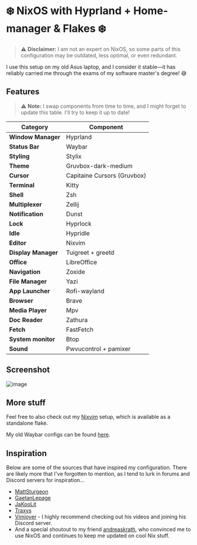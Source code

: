 # ❄️ NixOS with Hyprland + Home-manager & Flakes ❄️

> ⚠️ **Disclaimer:** I am not an expert on NixOS, so some parts of this configuration may be outdated, less optimal, or even redundant.

I use this setup on my old Asus laptop, and I consider it stable—it has reliably carried me through the exams of my software master's degree! 😅

## Features 

> ⚠️ **Note:** I swap components from time to time, and I might forget to update this table. I'll try to keep it up to date!

| Category         | Component     | 
|-----------------|--------------|
| **Window Manager** | Hyprland |
| **Status Bar** | Waybar |
| **Styling** | Stylix |
| **Theme** | Gruvbox-dark-medium |
| **Cursor** | Capitaine Cursors (Gruvbox) |
| **Terminal** | Kitty |
| **Shell** | Zsh |
| **Multiplexer** | Zellij |
| **Notification** | Dunst |
| **Lock** | Hyprlock |
| **Idle** | Hypridle |
| **Editor** | Nixvim |
| **Display Manager** | Tuigreet + greetd |
| **Office** | LibreOffice |
| **Navigation** | Zoxide |
| **File Manager** | Yazi |
| **App Launcher** | Rofi-wayland |
| **Browser** | Brave |
| **Media Player** | Mpv |
| **Doc Reader** | Zathura |
| **Fetch** | FastFetch |
| **System monitor** | Btop |
| **Sound** | Pwvucontrol + pamixer |

## Screenshot

![image](https://github.com/user-attachments/assets/78c53f6c-2c91-400f-8ca4-fd20f3a60e96)



## More stuff

Feel free to also check out my [Nixvim](https://github.com/MortenMunk/nixvim) setup, which is available as a standalone flake.

My old Waybar configs can be found [here](https://github.com/MortenMunk/nixos-old-waybar).

## Inspiration
Below are some of the sources that have inspired my configuration. There are likely more that I've forgotten to mention, as I tend to lurk in forums and Discord servers for inspiration...
- [MattSturgeon](https://github.com/MattSturgeon)
- [GaetanLepage](https://github.com/GaetanLepage)
- [JaKooLit](https://github.com/JaKooLit)
- [Traxys](https://github.com/traxys)
- [Vimjoyer](https://www.youtube.com/@vimjoyer) - I highly recommend checking out his videos and joining his Discord server.
- And a special shoutout to my friend [andreaskrath](https://github.com/andreaskrath), who convinced me to use NixOS and continues to keep me updated on cool Nix stuff.
